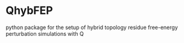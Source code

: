 # QhybFEP
python package for the setup of hybrid topology residue free-energy perturbation simulations with Q
